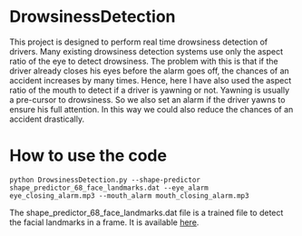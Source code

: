# DrowsinessDetection

This project is designed to perform real time drowsiness detection of drivers. Many existing drowsiness detection systems use only the aspect ratio of the eye to detect drowsiness. The problem with this is that if the driver already closes his eyes before the alarm goes off, the chances of an accident increases by many times. Hence, here I have also used the aspect ratio of the mouth to detect if a driver is yawning or not. Yawning is usually a pre-cursor to drowsiness. So we also set an alarm if the driver yawns to ensure his full attention. In this way we could also reduce the chances of an accident drastically.


# How to use the code

```python DrowsinessDetection.py --shape-predictor shape_predictor_68_face_landmarks.dat --eye_alarm eye_closing_alarm.mp3 --mouth_alarm mouth_closing_alarm.mp3```

The shape_predictor_68_face_landmarks.dat file is a trained file to detect the facial landmarks in a frame. It is available [here](https://github.com/AKSHAYUBHAT/TensorFace/blob/master/openface/models/dlib/shape_predictor_68_face_landmarks.dat). 

